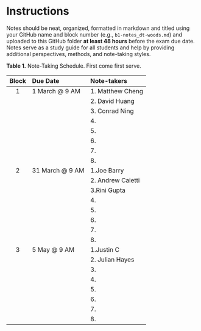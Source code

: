 # Instructions 
Notes should be neat, organized, formatted in markdown and titled using your GitHub name and block number (e.g., `b1-notes_dt-woods.md`) and uploaded to this GitHub folder **at least 48 hours** before the exam due date.
Notes serve as a study guide for all students and help by providing additional perspectives, methods, and note-taking styles.

__Table 1.__ Note-Taking Schedule. First come first serve.

| Block | Due Date        | Note-takers |
| :---: | :-------------- | :---------  |
| 1     | 1 March @ 9 AM  | 1. Matthew Cheng         |
|       |                 | 2. David Huang         |
|       |                 | 3. Conrad Ning        |
|       |                 | 4.          |
|       |                 | 5.          |
|       |                 | 6.          |
|       |                 | 7.          |
|       |                 | 8.          |
| 2     | 31 March @ 9 AM | 1.Joe Barry          |
|       |                 | 2. Andrew Caietti         |
|       |                 | 3.Rini Gupta          |
|       |                 | 4.          |
|       |                 | 5.          |
|       |                 | 6.          |
|       |                 | 7.          |
|       |                 | 8.          |
| 3     | 5 May @ 9 AM    | 1.Justin C  |
|       |                 | 2. Julian Hayes|
|       |                 | 3.          |
|       |                 | 4.          |
|       |                 | 5.          |
|       |                 | 6.          |
|       |                 | 7.          |
|       |                 | 8.          |
